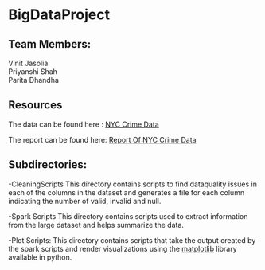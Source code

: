 # BigDataProject

<h2>Team Members: </h2>

Vinit Jasolia <br/>
Priyanshi Shah <br/>
Parita Dhandha <br/>

<h2>Resources</h2>

The data can be found here : [NYC Crime Data](https://data.cityofnewyork.us/Public-Safety/NYPD-Complaint-Data-Historic/qgea-i56i)

The report can be found here: [Report Of NYC Crime Data](https://github.com/pdhandha/BigDataProject/blob/master/Project%20Report.pdf)

<h2>Subdirectories: </h2>
-CleaningScripts This directory contains scripts to find dataquality issues in each of the columns in the dataset and generates a file for each column indicating the number of valid, invalid and null.


-Spark Scripts This directory contains scripts used to extract information from the large dataset and helps summarize the data.

-Plot Scripts: This directory contains scripts that take the output created by the spark scripts and render visualizations using the [matplotlib](https://matplotlib.org/1.3.1/) library available in python.
